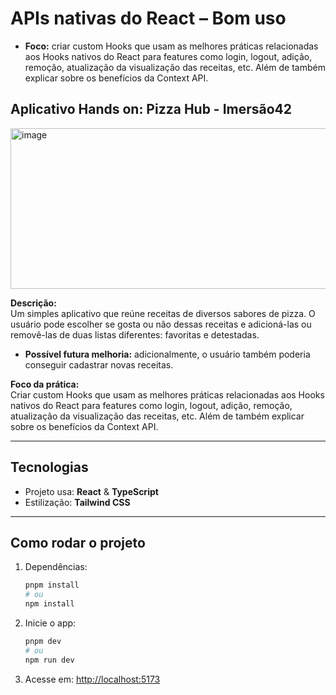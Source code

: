 
# APIs nativas do React – Bom uso

- **Foco:** criar custom Hooks que usam as melhores práticas relacionadas aos Hooks nativos do React para features como login, logout, adição, remoção, atualização da visualização das receitas, etc. Além de também explicar sobre os benefícios da Context API.

## Aplicativo Hands on: Pizza Hub - Imersão42

<img width="1009" height="257" alt="image" src="https://github.com/user-attachments/assets/ab21cf30-287b-405e-8aa8-ca75c2725bd0" />


**Descrição:**  
Um simples aplicativo que reúne receitas de diversos sabores de pizza. O usuário pode escolher se gosta ou não dessas receitas e adicioná-las ou removê-las de duas listas diferentes: favoritas e detestadas. 

- **Possível futura melhoria:** adicionalmente, o usuário também poderia conseguir cadastrar novas receitas.




**Foco da prática:**  
Criar custom Hooks que usam as melhores práticas relacionadas aos Hooks nativos do React para features como login, logout, adição, remoção, atualização da visualização das receitas, etc. Além de também explicar sobre os benefícios da Context API.

---

## Tecnologias

- Projeto usa: **React** & **TypeScript**
- Estilização: **Tailwind CSS**

---

## Como rodar o projeto

1. Dependências:
   ```bash
   pnpm install
   # ou
   npm install
   ```

2. Inicie o app:
   ```bash
   pnpm dev
   # ou
   npm run dev
   ```

3. Acesse em: [http://localhost:5173](http://localhost:5173)

